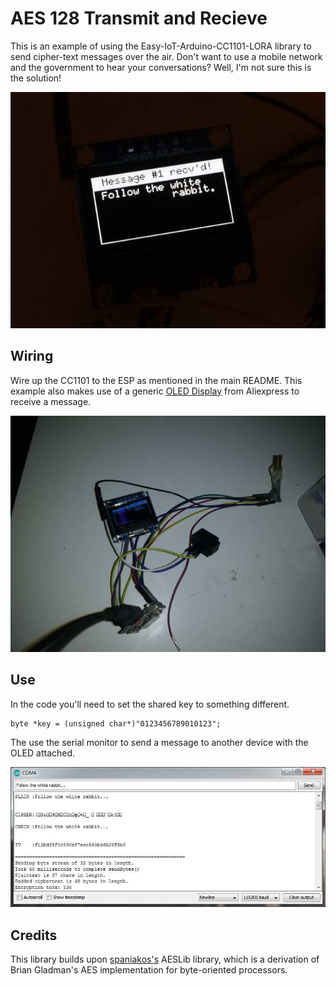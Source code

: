 # AES 128 Transmit and Recieve

This is an example of using the Easy-IoT-Arduino-CC1101-LORA library to send cipher-text messages over the air. Don't want to use a mobile network and the government to hear your conversations? Well, I'm not sure this is the solution! 

![Message Received](aes_message_rec.jpg)

## Wiring

Wire up the CC1101 to the ESP as mentioned in the main README. This example also makes use of a generic [OLED Display](https://www.aliexpress.com/item/32767499263.html?spm=a2g0s.9042311.0.0.27424c4dBKzhaz) from Aliexpress to receive a message.

![Wiring](wiring.jpg)

## Use

In the code you'll need to set the shared key to something different.


```
byte *key = (unsigned char*)"0123456789010123";
```

The use the serial monitor to send a message to another device with the OLED attached.

![Wiring](serial.jpg)


## Credits

This library builds upon [spaniakos's](https://github.com/spaniakos/AES) AESLib library, which is a derivation of Brian Gladman's AES implementation for byte-oriented processors.